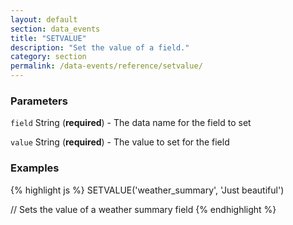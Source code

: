 ```yaml
---
layout: default
section: data_events
title: "SETVALUE"
description: "Set the value of a field."
category: section
permalink: /data-events/reference/setvalue/
---
```


### Parameters

`field` String (__required__) - The data name for the field to set

`value` String (__required__) - The value to set for the field

### Examples

{% highlight js %}
SETVALUE('weather_summary', 'Just beautiful')

// Sets the value of a weather summary field
{% endhighlight %}